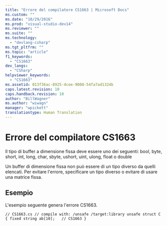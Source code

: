 ```yaml
---
title: "Errore del compilatore CS1663 | Microsoft Docs"
ms.custom: ""
ms.date: "10/29/2016"
ms.prod: "visual-studio-dev14"
ms.reviewer: ""
ms.suite: ""
ms.technology: 
  - "devlang-csharp"
ms.tgt_pltfrm: ""
ms.topic: "article"
f1_keywords: 
  - "CS1663"
dev_langs: 
  - "CSharp"
helpviewer_keywords: 
  - "CS1663"
ms.assetid: 013f36ac-8925-4cee-9008-54fa7ad1324b
caps.latest.revision: 10
caps.handback.revision: 10
author: "BillWagner"
ms.author: "wiwagn"
manager: "wpickett"
translationtype: Human Translation
---
```

# Errore del compilatore CS1663
Il tipo di buffer a dimensione fissa deve essere uno dei seguenti: bool, byte, short, int, long, char, sbyte, ushort, uint, ulong, float o double  
  
 Un buffer di dimensione fissa non può essere di un tipo diverso da quelli elencati. Per evitare l'errore, specificare un tipo diverso o evitare di usare una matrice fissa.  
  
## Esempio  
 L'esempio seguente genera l'errore CS1663.  
  
```  
// CS1663.cs // compile with: /unsafe /target:library unsafe struct C { fixed string ab[10];   // CS1663 }  
```